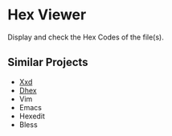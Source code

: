 # Hex Viewer

Display and check the Hex Codes of the file(s).

## Similar Projects

- [Xxd](http://www.tutorialspoint.com/unix_commands/xxd.htm)
- [Dhex](http://www.dettus.net/dhex/)
- Vim
- Emacs
- Hexedit
- Bless
